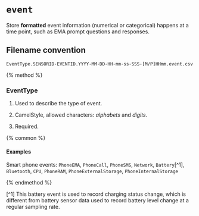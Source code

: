 # `event`

Store **formatted** event information (numerical or categorical) happens at a time point, such as EMA prompt questions and responses.

## Filename convention

```
EventType.SENSORID-EVENTID.YYYY-MM-DD-HH-mm-ss-SSS-[M/P]HHmm.event.csv
```

{% method %}
### EventType

1. Used to describe the type of event.

2. CamelStyle, allowed characters: *alphabets* and *digits*.

3. Required.

{% common %}

#### Examples

Smart phone events: `PhoneEMA`, `PhoneCall`, `PhoneSMS`, `Network`, `Battery`[^1], `Bluetooth`, `CPU`, `PhoneRAM`, `PhoneExternalStorage`, `PhoneInternalStorage`

{% endmethod %}

[^1] This battery event is used to record charging status change, which is different from battery sensor data used to record battery level change at a regular sampling rate.